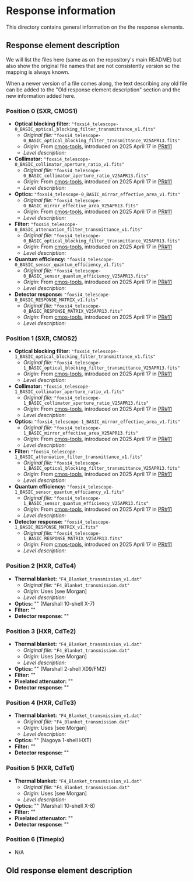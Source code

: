 # Response information

This directory contains general information on the the response elements.

## Response element description

We will list the files here (same as on the repository's main README) but also show the original file names that are not consistently version so the mapping is always known.

When a newer version of a file comes along, the text describing any old file can be added to the "Old response element description" section and the new information added here.

### Position 0 (SXR, CMOS1)

- **Optical blocking filter:** `"foxsi4_telescope-0_BASIC_optical_blocking_filter_transmittance_v1.fits"`
  - _Original file:_ `"foxsi4_telescope-0_BASIC_optical_blocking_filter_transmittance_V25APR13.fits"`
  - _Origin:_ From [cmos-tools](https://github.com/foxsi/cmos-tools), introduced on 2025 April 17 in [PR#11](https://github.com/foxsi/cmos-tools/pull/11)
  - _Level description:_
- **Collimator:** `"foxsi4_telescope-0_BASIC_collimator_aperture_ratio_v1.fits"`
  - _Original file:_ `"foxsi4_telescope-0_BASIC_collimator_aperture_ratio_V25APR13.fits"`
  - _Origin:_ From [cmos-tools](https://github.com/foxsi/cmos-tools), introduced on 2025 April 17 in [PR#11](https://github.com/foxsi/cmos-tools/pull/11)
  - _Level description:_
- **Optics:** `"foxsi4_telescope-0_BASIC_mirror_effective_area_v1.fits"`
  - _Original file:_ `"foxsi4_telescope-0_BASIC_mirror_effective_area_V25APR13.fits"`
  - _Origin:_ From [cmos-tools](https://github.com/foxsi/cmos-tools), introduced on 2025 April 17 in [PR#11](https://github.com/foxsi/cmos-tools/pull/11)
  - _Level description:_
- **Filter:** `"foxsi4_telescope-0_BASIC_attenuation_filter_transmittance_v1.fits"`
  - _Original file:_ `"foxsi4_telescope-0_BASIC_optical_blocking_filter_transmittance_V25APR13.fits"`
  - _Origin:_ From [cmos-tools](https://github.com/foxsi/cmos-tools), introduced on 2025 April 17 in [PR#11](https://github.com/foxsi/cmos-tools/pull/11)
  - _Level description:_
- **Quantum efficiency:** `"foxsi4_telescope-0_BASIC_sensor_quantum_efficiency_v1.fits"`
  - _Original file:_ `"foxsi4_telescope-0_BASIC_sensor_quantum_efficiency_V25APR13.fits"`
  - _Origin:_ From [cmos-tools](https://github.com/foxsi/cmos-tools), introduced on 2025 April 17 in [PR#11](https://github.com/foxsi/cmos-tools/pull/11)
  - _Level description:_
- **Detector response:** `"foxsi4_telescope-0_BASIC_RESPONSE_MATRIX_v1.fits"`
  - _Original file:_ `"foxsi4_telescope-0_BASIC_RESPONSE_MATRIX_V25APR13.fits"`
  - _Origin:_ From [cmos-tools](https://github.com/foxsi/cmos-tools), introduced on 2025 April 17 in [PR#11](https://github.com/foxsi/cmos-tools/pull/11)
  - _Level description:_

### Position 1 (SXR, CMOS2)

- **Optical blocking filter:** `"foxsi4_telescope-1_BASIC_optical_blocking_filter_transmittance_v1.fits"`
  - _Original file:_ `"foxsi4_telescope-1_BASIC_optical_blocking_filter_transmittance_V25APR13.fits"`
  - _Origin:_ From [cmos-tools](https://github.com/foxsi/cmos-tools), introduced on 2025 April 17 in [PR#11](https://github.com/foxsi/cmos-tools/pull/11)
  - _Level description:_
- **Collimator:** `"foxsi4_telescope-1_BASIC_collimator_aperture_ratio_v1.fits"`
  - _Original file:_ `"foxsi4_telescope-1_BASIC_collimator_aperture_ratio_V25APR13.fits"`
  - _Origin:_ From [cmos-tools](https://github.com/foxsi/cmos-tools), introduced on 2025 April 17 in [PR#11](https://github.com/foxsi/cmos-tools/pull/11)
  - _Level description:_
- **Optics:** `"foxsi4_telescope-1_BASIC_mirror_effective_area_v1.fits"`
  - _Original file:_ `"foxsi4_telescope-1_BASIC_mirror_effective_area_V25APR13.fits"`
  - _Origin:_ From [cmos-tools](https://github.com/foxsi/cmos-tools), introduced on 2025 April 17 in [PR#11](https://github.com/foxsi/cmos-tools/pull/11)
  - _Level description:_
- **Filter:** `"foxsi4_telescope-1_BASIC_attenuation_filter_transmittance_v1.fits"`
  - _Original file:_ `"foxsi4_telescope-1_BASIC_optical_blocking_filter_transmittance_V25APR13.fits"`
  - _Origin:_ From [cmos-tools](https://github.com/foxsi/cmos-tools), introduced on 2025 April 17 in [PR#11](https://github.com/foxsi/cmos-tools/pull/11)
  - _Level description:_
- **Quantum efficiency:** `"foxsi4_telescope-1_BASIC_sensor_quantum_efficiency_v1.fits"`
  - _Original file:_ `"foxsi4_telescope-1_BASIC_sensor_quantum_efficiency_V25APR13.fits"`
  - _Origin:_ From [cmos-tools](https://github.com/foxsi/cmos-tools), introduced on 2025 April 17 in [PR#11](https://github.com/foxsi/cmos-tools/pull/11)
  - _Level description:_
- **Detector response:** `"foxsi4_telescope-1_BASIC_RESPONSE_MATRIX_v1.fits"`
  - _Original file:_ `"foxsi4_telescope-1_BASIC_RESPONSE_MATRIX_V25APR13.fits"`
  - _Origin:_ From [cmos-tools](https://github.com/foxsi/cmos-tools), introduced on 2025 April 17 in [PR#11](https://github.com/foxsi/cmos-tools/pull/11)
  - _Level description:_

### Position 2 (HXR, CdTe4)

- **Thermal blanket:** `"F4_Blanket_transmission_v1.dat"`
  - _Original file:_ `"F4_Blanket_transmission.dat"`
  - _Origin:_ Uses [see Morgan]
  - _Level description:_
- **Optics:** "" (Marshall 10-shell X-7)
- **Filter:** ""
- **Detector response:** ""

### Position 3 (HXR, CdTe2)

- **Thermal blanket:** `"F4_Blanket_transmission_v1.dat"`
  - _Original file:_ `"F4_Blanket_transmission.dat"`
  - _Origin:_ Uses [see Morgan]
  - _Level description:_
- **Optics:** "" (Marshall 2-shell X09/FM2)
- **Filter:** ""
- **Pixelated attenuator:** ""
- **Detector response:** ""

### Position 4 (HXR, CdTe3)

- **Thermal blanket:** `"F4_Blanket_transmission_v1.dat"`
  - _Original file:_ `"F4_Blanket_transmission.dat"`
  - _Origin:_ Uses [see Morgan]
  - _Level description:_
- **Optics:** "" (Nagoya 1-shell HXT)
- **Filter:** ""
- **Detector response:** ""

### Position 5 (HXR, CdTe1)

- **Thermal blanket:** `"F4_Blanket_transmission_v1.dat"`
  - _Original file:_ `"F4_Blanket_transmission.dat"`
  - _Origin:_ Uses [see Morgan]
  - _Level description:_
- **Optics:** "" (Marshall 10-shell X-8)
- **Filter:** ""
- **Pixelated attenuator:** ""
- **Detector response:** ""

### Position 6 (Timepix)

- N/A

## Old response element description
